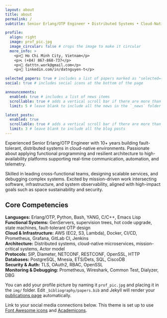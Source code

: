```yaml
---
layout: about
title: about
permalink: /
subtitle: Senior Erlang/OTP Engineer • Distributed Systems • Cloud-Native Architecture

profile:
  align: right
  image: prof_pic.jpg
  image_circular: false # crops the image to make it circular
  more_info: >
    <p>📍 Ho Chi Minh City, Vietnam</p>
    <p>📞 (+84) 867-868-737</p>
    <p>📧 datttn.work@gmail.com</p>
    <p>🔗 linkedin.com/in/datnguyen-t</p>

selected_papers: true # includes a list of papers marked as "selected={true}"
social: true # includes social icons at the bottom of the page

announcements:
  enabled: true # includes a list of news items
  scrollable: true # adds a vertical scroll bar if there are more than 3 news items
  limit: 5 # leave blank to include all the news in the `_news` folder

latest_posts:
  enabled: true
  scrollable: true # adds a vertical scroll bar if there are more than 3 new posts items
  limit: 3 # leave blank to include all the blog posts
---
```


Experienced Senior Erlang/OTP Engineer with 10+ years building fault-tolerant, distributed systems in cloud-native environments. Passionate about applying functional programming and resilient architecture to high-availability platforms supporting real-time communication, automation, and telemetry.

Skilled in leading cross-functional teams, designing scalable services, and debugging complex systems. Excited by mission-driven work intersecting software, infrastructure, and system observability, aligned with high-impact goals such as space sustainability and security.

## Core Competencies

**Languages:** Erlang/OTP, Python, Bash, YANG, C/C++, Emacs Lisp  
**Functional Systems:** GenServers, supervision trees, hot code upgrade, state machines, fault-tolerant OTP design  
**Cloud & Infrastructure:** AWS (EC2, S3, Lambda), Docker, CI/CD, Prometheus, Grafana, GitLab CI, Jenkins  
**Architecture:** Distributed systems, cloud-native microservices, mission-critical systems, Actor model  
**Protocols:** SIP, Diameter, NETCONF, RESTCONF, OpenSSL, HTTP  
**Databases:** PostgreSQL, Mnesia, ETS/Dets, SQL, CiscoDB  
**Security & Auth:** TLS, OAuth2, RBAC, OpenSSL  
**Monitoring & Debugging:** Prometheus, Wireshark, Common Test, Dialyzer, DBG

You can add your profile picture by naming it `prof_pic.jpg` and placing it in the `img/` folder. Edit `_bibliography/papers.bib` and Jekyll will render your [publications page](/publications/) automatically.

Link to your social media connections below. This theme is set up to use [Font Awesome icons](https://fontawesome.com/) and [Academicons](https://jpswalsh.github.io/academicons/).
